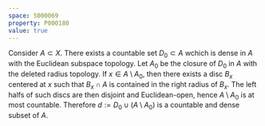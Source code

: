 ```yaml
---
space: S000069
property: P000180
value: true
---
```


Consider $A\subset X$. There exists a countable set $D_0\subset A$ wchich is dense
in $A$ with the Euclidean subspace topology.
Let $A_0$ be the closure of $D_0$ in $A$ with the deleted radius topology.
If $x\in A\setminus A_0$, then there exists a disc $B_x$ centered at $x$ such that
$B_x\cap A$ is contained in the right radius of $B_x$. The left halfs of such discs
are then disjoint and Euclidean-open, hence $A\setminus A_0$ is at most countable.
Therefore $d:=D_0\cup (A\setminus A_0)$ is a countable and dense subset of $A$.
